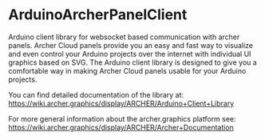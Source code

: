 # ArduinoArcherPanelClient
Arduino client library for websocket based communication with archer panels.
Archer Cloud panels provide you an easy and fast way to visualize and even control your Arduino projects over the internet with individual UI graphics based on SVG.
The Arduino client library is designed to give you a comfortable way in making Archer Cloud panels usable for your Arduino projects.

You can find detailed documentation of the library at:
https://wiki.archer.graphics/display/ARCHER/Arduino+Client+Library

For more general information about the archer.graphics platform see:
https://wiki.archer.graphics/display/ARCHER/Archer+Documentation


